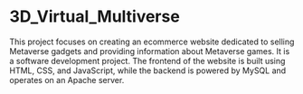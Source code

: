 # 3D_Virtual_Multiverse
This project focuses on creating an ecommerce website dedicated to selling Metaverse gadgets and providing information about Metaverse games. It is a software development project. The frontend of the website is built using HTML, CSS, and JavaScript, while the backend is powered by MySQL and operates on an Apache server.
